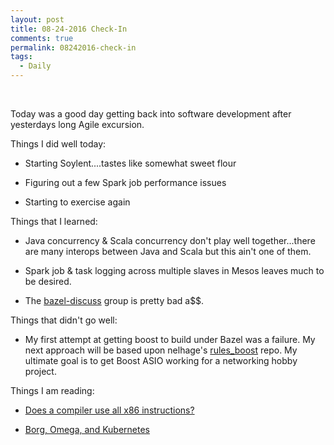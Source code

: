 ```yaml
---
layout: post
title: 08-24-2016 Check-In
comments: true
permalink: 08242016-check-in
tags:
  - Daily
---
```


&nbsp;

Today was a good day getting back into software development after yesterdays long Agile excursion.

Things I did well today:

  * Starting Soylent....tastes like somewhat sweet flour

  * Figuring out a few Spark job performance issues

  * Starting to exercise again

Things that I learned:

  * Java concurrency & Scala concurrency don't play well together...there are many interops between Java and Scala but this ain't one of them.

  * Spark job & task logging across multiple slaves in Mesos leaves much to be desired.

  * The [bazel-discuss](https://groups.google.com/forum/#!forum/bazel-discuss) group is pretty bad a$$.

Things that didn't go well:

  * My first attempt at getting boost to build under Bazel was a failure.  My next approach will be based upon nelhage's [rules_boost](https://github.com/nelhage/rules_boost) repo.  My ultimate goal is to get Boost ASIO working for a networking hobby project.

Things I am reading:

  * [Does a compiler use all x86 instructions?](http://pepijndevos.nl/2016/08/24/x86-instruction-distribution.html)

  * [Borg, Omega, and Kubernetes](http://research.google.com/pubs/pub44843.html)